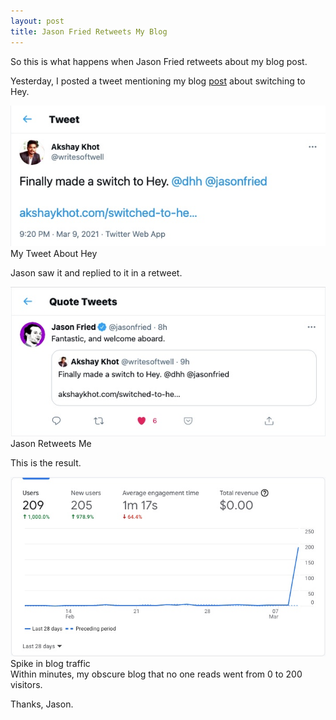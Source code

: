 ```yaml
---
layout: post
title: Jason Fried Retweets My Blog
---
```


So this is what happens when Jason Fried retweets about my blog post.

Yesterday, I posted a tweet mentioning my blog [post](/switched-to-hey) about switching to Hey. 

<div class="random centered">
  <a target="_blank" href="/images/random/hey_tweet.jpg">
    <img src="/images/random/hey_tweet.jpg" alt="Hey Tweet">
  </a>
  <div class="caption">My Tweet About Hey</div>
</div>

Jason saw it and replied to it in a retweet. 

<div class="random centered">
  <a target="_blank" href="/images/random/jason_retweet.jpg">
    <img src="/images/random/jason_retweet.jpg" alt="Jason Retweets">
  </a>
  <div class="caption">Jason Retweets Me</div>
</div>

This is the result. 

<div class="random centered">
  <a target="_blank" href="/images/random/blog_traffic.jpg">
    <img src="/images/random/blog_traffic.jpg" alt="Blog Traffic Spike">
  </a>
  <div class="caption">Spike in blog traffic</div>
</div>
Within minutes, my obscure blog that no one reads went from 0 to 200 visitors. 

Thanks, Jason. 
